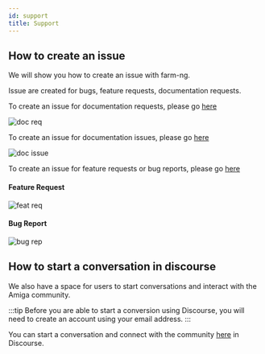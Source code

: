 ```yaml
---
id: support
title: Support
---
```


## How to create an issue

We will show you how to create an issue with farm-ng.

Issue are created for bugs, feature requests, documentation requests.

To create an issue for documentation requests, please go [here](https://github.com/farm-ng/amiga-dev-kit/issues/new/choose)

![doc req](https://user-images.githubusercontent.com/64480560/209391577-688b70ea-edae-4780-8c52-d5aa5c6854ff.gif)

To create an issue for documentation issues, please go [here](https://github.com/farm-ng/amiga-dev-kit/issues/new/choose)

![doc issue](https://user-images.githubusercontent.com/64480560/209391689-090f4ce7-fad2-4359-ac71-c0efb36dc0e6.gif)


To create an issue for feature requests or bug reports, please go [here](https://github.com/farm-ng/farm-ng-amiga/issues/new/choose)

#### Feature Request
![feat req](https://user-images.githubusercontent.com/64480560/209391730-520c5386-b8d1-4931-976c-a2f868c09292.gif)


#### Bug Report

![bug rep](https://user-images.githubusercontent.com/64480560/209391722-f1bd0228-0711-4914-b999-5e4a833fe4db.gif)

## How to start a conversation in discourse
We also have a space for users to start conversations and interact with the Amiga community.

:::tip
Before you are able to start a conversion using Discourse, you will need to create an account using your email address.
:::

You can start a conversation and connect with the community [here](https://discourse.farm-ng.com/) in Discourse.
